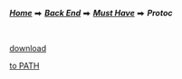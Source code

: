 [***Home***](../../../../README.md) ⮕ [***Back End***](../../README.md) ⮕ [***Must Have***](../menu.md) ⮕ ***Protoc***

<br/>

[download](https://github.com/protocolbuffers/protobuf/releases)

[to PATH](https://helpdeskgeek.com/windows-10/add-windows-path-environment-variable/)